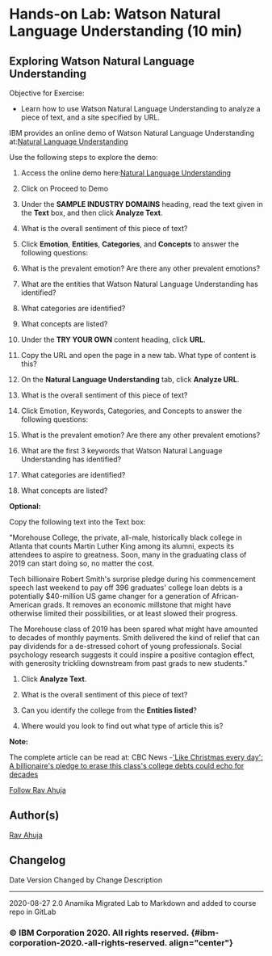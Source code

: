 <!-- ![](./Watson%20Natural%20Language%20Understanding.md_files/IDSNlogo.png){width="200"
height="200"} -->

Hands-on Lab: Watson Natural Language Understanding (10 min)
============================================================

Exploring Watson Natural Language Understanding
-----------------------------------------------

Objective for Exercise:

-   Learn how to use Watson Natural Language Understanding to analyze a
    piece of text, and a site specified by URL.

IBM provides an online demo of Watson Natural Language Understanding
at:[Natural Language
Understanding](https://www.ibm.com/demos/live/natural-language-understanding/self-service)

Use the following steps to explore the demo:

1.  Access the online demo here:[Natural Language
    Understanding](https://www.ibm.com/demos/live/natural-language-understanding/self-service)
    
2.  Click on Proceed to Demo    

3.  Under the **SAMPLE INDUSTRY DOMAINS** heading, read
    the text given in the **Text** box, and then click **Analyze Text**.

4.  What is the overall sentiment of this piece of text?

4.  Click **Emotion**, **Entities**, **Categories**, and **Concepts** to
    answer the following questions:

5.  What is the prevalent emotion? Are there any other prevalent
    emotions?

6.  What are the entities that Watson Natural Language Understanding has
    identified?

7.  What categories are identified?

8.  What concepts are listed?

9.  Under the **TRY YOUR OWN** content heading, click
    **URL**.

10. Copy the URL and open the page in a new tab. What type of content is
    this?

11. On the **Natural Language Understanding** tab, click **Analyze URL**.

12. What is the overall sentiment of this piece of text?

13. Click Emotion, Keywords, Categories, and Concepts to answer the
    following questions:

14. What is the prevalent emotion? Are there any other prevalent
    emotions?

15. What are the first 3 keywords that Watson Natural Language
    Understanding has identified?

16. What categories are identified?

17. What concepts are listed?

**Optional:**

Copy the following text into the Text box:

"Morehouse College, the private, all-male, historically black college in
Atlanta that counts Martin Luther King among its alumni, expects its
attendees to aspire to greatness. Soon, many in the graduating class of
2019 can start doing so, no matter the cost.

Tech billionaire Robert Smith\'s surprise pledge during his commencement
speech last weekend to pay off 396 graduates\' college loan debts is a
potentially \$40-million US game changer for a generation of
African-American grads. It removes an economic millstone that might have
otherwise limited their possibilities, or at least slowed their
progress.

The Morehouse class of 2019 has been spared what might have amounted to
decades of monthly payments. Smith delivered the kind of relief that can
pay dividends for a de-stressed cohort of young professionals. Social
psychology research suggests it could inspire a positive contagion
effect, with generosity trickling downstream from past grads to new
students."

1.  Click **Analyze Text**.

2.  What is the overall sentiment of this piece of text?

3.  Can you identify the college from the **Entities listed**?

4.  Where would you look to find out what type of article this is?

**Note:**

The complete article can be read at: CBC News -[\'Like Christmas every
day\': A billionaire\'s pledge to erase this class\'s college debts
could echo for
decades](https://www.cbc.ca/news/world/billionaire-morehouse-college-pay-it-forward-student-debt-1.5142866?utm_medium=Exinfluencer&utm_source=Exinfluencer&utm_content=000026UJ&utm_term=10006555&utm_id=NA-SkillsNetwork-Channel-SkillsNetworkCoursesIBMDeveloperSkillsNetworkAI0103ENSkillsNetwork20648538-2022-01-01)

[Follow Rav
Ahuja](https://twitter.com/ravahuja?utm_medium=Exinfluencer&utm_source=Exinfluencer&utm_content=000026UJ&utm_term=10006555&utm_id=NA-SkillsNetwork-Channel-SkillsNetworkCoursesIBMDeveloperSkillsNetworkAI0103ENSkillsNetwork20648538-2022-01-01)

Author(s)
---------

[Rav
Ahuja](https://www.linkedin.com/in/ravahuja/?utm_medium=Exinfluencer&utm_source=Exinfluencer&utm_content=000026UJ&utm_term=10006555&utm_id=NA-SkillsNetwork-Channel-SkillsNetworkCoursesIBMDeveloperSkillsNetworkAI0103ENSkillsNetwork20648538-2022-01-01)

Changelog
---------

  Date         Version   Changed by   Change Description
  ------------ --------- ------------ -------------------------------------------------------------
  2020-08-27   2.0       Anamika      Migrated Lab to Markdown and added to course repo in GitLab
                                      
                                      

### © IBM Corporation 2020. All rights reserved. {#ibm-corporation-2020.-all-rights-reserved. align="center"}

### 
